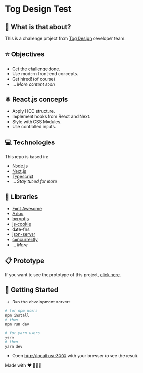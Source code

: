 # Tog Design Test

## :thinking: What is that about?

This is a challenge project from [Tog Design](https://tog.design) developer team.

## ⭐ Objectives

- Get the challenge done.
- Use modern front-end concepts.
- Get hired! (of course)
- ... _More content soon_

## ⚛️ React.js concepts

- Apply HOC structure.
- Implement hooks from React and Next.
- Style with CSS Modules.
- Use controlled inputs.

## 💻 Technologies

This repo is based in:

- [Node.js](https://nodejs.org/)
- [Next.js](https://nextjs.org/)
- [Typescript](https://www.typescriptlang.org/)
- ... _Stay tuned for more_

## 📁 Libraries

- [Font Awesome](https://fontawesome.com/)
- [Axios](https://axios-http.com/)
- [bcryptjs](https://www.npmjs.com/package/bcryptjs)
- [js-cookie](https://www.npmjs.com/package/js-cookie)
- [date-fns](https://date-fns.org)
- [json-server](https://www.npmjs.com/package/json-server)
- [concurrently](https://www.npmjs.com/package/concurrently)
- ... _More_

## 📋 Prototype

If you want to see the prototype of this project, [click here](https://xd.adobe.com/view/424dc0f2-ed3d-4cd5-97bc-bc0379af3997-171e/). 



## 🚀 Getting Started

- Run the development server:

```bash
# for npm users
npm install
# then 
npm run dev

# for yarn users
yarn
# then
yarn dev
```

- Open [http://localhost:3000](http://localhost:3000) with your browser to see the result.

Made with :heart: 👨🏻‍💻